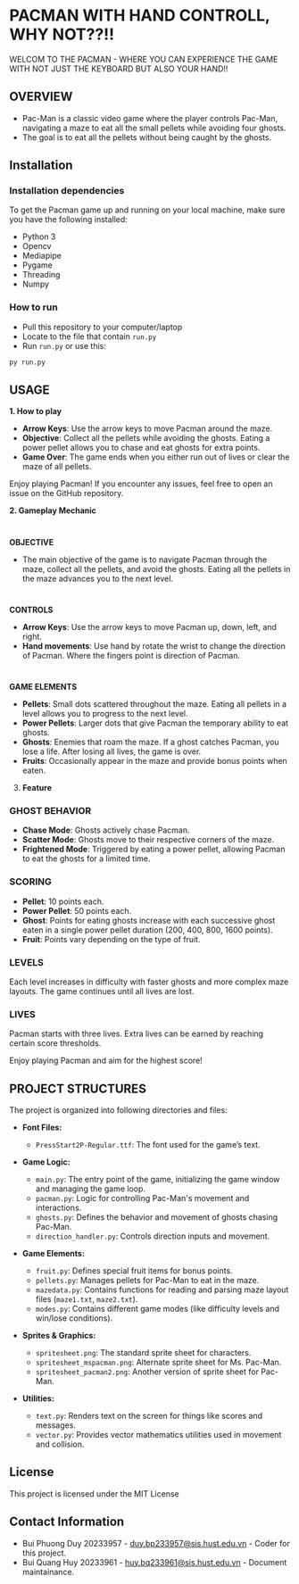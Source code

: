 # PACMAN WITH HAND CONTROLL, WHY NOT??!!
WELCOM TO THE PACMAN - WHERE YOU CAN EXPERIENCE THE GAME WITH NOT JUST THE KEYBOARD BUT ALSO YOUR HAND!! 
## **OVERVIEW**
- Pac-Man is a classic video game where the player controls Pac-Man, navigating a maze to eat all the small pellets while avoiding four ghosts.  
- The goal is to eat all the pellets without being caught by the ghosts.
## Installation
### **Installation dependencies**
To get the Pacman game up and running on your local machine, make sure you have the following installed:
- Python 3
- Opencv
- Mediapipe
- Pygame
- Threading
- Numpy 

### How to run   
- Pull this repository to your computer/laptop
- Locate to the file that contain `run.py`
- Run `run.py` or use this:
```bash
py run.py
```
## USAGE
**1. How to play**
 - **Arrow Keys**: Use the arrow keys to move Pacman around the maze.
- **Objective**: Collect all the pellets while avoiding the ghosts. Eating a power pellet allows you to chase and eat ghosts for extra points.
- **Game Over**: The game ends when you either run out of lives or clear the maze of all pellets.

Enjoy playing Pacman! If you encounter any issues, feel free to open an issue on the GitHub repository.

**2. Gameplay Mechanic**
#
**OBJECTIVE**
- The main objective of the game is to navigate Pacman through the maze, collect all the pellets, and avoid the ghosts. Eating all the pellets in the maze advances you to the next level.

# 
**CONTROLS**
- **Arrow Keys**: Use the arrow keys to move Pacman up, down, left, and right.
- **Hand movements**: Use hand by rotate the wrist to change the direction of Pacman. Where the fingers point is direction of Pacman.
#
**GAME ELEMENTS**
- **Pellets**: Small dots scattered throughout the maze. Eating all pellets in a level allows you to progress to the next level.
- **Power Pellets**: Larger dots that give Pacman the temporary ability to eat ghosts.
- **Ghosts**: Enemies that roam the maze. If a ghost catches Pacman, you lose a life. After losing all lives, the game is over.
- **Fruits**: Occasionally appear in the maze and provide bonus points when eaten.
3. **Feature**
### GHOST BEHAVIOR
- **Chase Mode**: Ghosts actively chase Pacman.
- **Scatter Mode**: Ghosts move to their respective corners of the maze.
- **Frightened Mode**: Triggered by eating a power pellet, allowing Pacman to eat the ghosts for a limited time.

### SCORING
- **Pellet**: 10 points each.
- **Power Pellet**: 50 points each.
- **Ghost**: Points for eating ghosts increase with each successive ghost eaten in a single power pellet duration (200, 400, 800, 1600 points).
- **Fruit**: Points vary depending on the type of fruit.

### LEVELS
Each level increases in difficulty with faster ghosts and more complex maze layouts. The game continues until all lives are lost.

### LIVES
Pacman starts with three lives. Extra lives can be earned by reaching certain score thresholds.

Enjoy playing Pacman and aim for the highest score!

## PROJECT STRUCTURES
The project is organized into following directories and files:

- **Font Files:**
  - `PressStart2P-Regular.ttf`: The font used for the game’s text.

- **Game Logic:**
  - `main.py`: The entry point of the game, initializing the game window and managing the game loop.
  - `pacman.py`: Logic for controlling Pac-Man's movement and interactions.
  - `ghosts.py`: Defines the behavior and movement of ghosts chasing Pac-Man.
  - `direction_handler.py`: Controls direction inputs and movement.

- **Game Elements:**
  - `fruit.py`: Defines special fruit items for bonus points.
  - `pellets.py`: Manages pellets for Pac-Man to eat in the maze.
  - `mazedata.py`: Contains functions for reading and parsing maze layout files (`maze1.txt`, `maze2.txt`).
  - `modes.py`: Contains different game modes (like difficulty levels and win/lose conditions).
  
- **Sprites & Graphics:**
  - `spritesheet.png`: The standard sprite sheet for characters.
  - `spritesheet_mspacman.png`: Alternate sprite sheet for Ms. Pac-Man.
  - `spritesheet_pacman2.png`: Another version of sprite sheet for Pac-Man.

- **Utilities:**
  - `text.py`: Renders text on the screen for things like scores and messages.
  - `vector.py`: Provides vector mathematics utilities used in movement and collision.




## License
This project is licensed under the MIT License


## Contact Information

- Bui Phuong Duy 20233957 - duy.bp233957@sis.hust.edu.vn - Coder for this project.
- Bui Quang Huy 20233961 - huy.bq233961@sis.hust.edu.vn - Document maintainance.